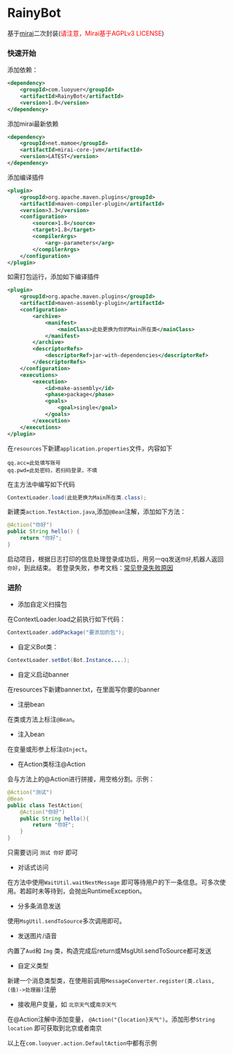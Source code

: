 # RainyBot
基于[mirai](https://github.com/mamoe/mirai)二次封装(<span style="color:red">请注意，Mirai基于AGPLv3 LICENSE</span>)

### 快速开始

添加依赖：
```xml
<dependency>
    <groupId>com.luoyuer</groupId>
    <artifactId>RainyBot</artifactId>
    <version>1.0</version>
</dependency>
```
添加mirai最新依赖
```xml
<dependency>
    <groupId>net.mamoe</groupId>
    <artifactId>mirai-core-jvm</artifactId>
    <version>LATEST</version>
</dependency>
```
添加编译插件
```xml
<plugin>
    <groupId>org.apache.maven.plugins</groupId>
    <artifactId>maven-compiler-plugin</artifactId>
    <version>3.3</version>
    <configuration>
        <source>1.8</source>
        <target>1.8</target>
        <compilerArgs>
            <arg>-parameters</arg>
        </compilerArgs>
    </configuration>
</plugin>
```
如需打包运行，添加如下编译插件
```xml
<plugin>
    <groupId>org.apache.maven.plugins</groupId>
    <artifactId>maven-assembly-plugin</artifactId>
    <configuration>
        <archive>
            <manifest>
                <mainClass>此处更换为你的Main所在类</mainClass>
            </manifest>
        </archive>
        <descriptorRefs>
            <descriptorRef>jar-with-dependencies</descriptorRef>
        </descriptorRefs>
    </configuration>
    <executions>
        <execution>
            <id>make-assembly</id>
            <phase>package</phase>
            <goals>
                <goal>single</goal>
            </goals>
        </execution>
    </executions>
</plugin>
```

在`resources`下新建`application.properties`文件，内容如下
```properties
qq.acc=此处填写账号
qq.pwd=此处密码，若扫码登录，不填
```

在主方法中编写如下代码
```java
ContextLoader.load(此处更换为Main所在类.class);
```

新建类`action.TestAction.java`,添加`@Bean`注解，添加如下方法：
```java
@Action("你好")
public String hello() {
    return "你好";
}
```

启动项目，根据日志打印的信息处理登录成功后，用另一qq发送`你好`,机器人返回`你好`，到此结束。
若登录失败，参考文档：[常见登录失败原因](https://docs.mirai.mamoe.net/Bots.html#%E5%B8%B8%E8%A7%81%E7%99%BB%E5%BD%95%E5%A4%B1%E8%B4%A5%E5%8E%9F%E5%9B%A0)

### 进阶

- 添加自定义扫描包

在ContextLoader.load之前执行如下代码：
```java
ContextLoader.addPackage("要添加的包");
```

- 自定义Bot类：
```java
ContextLoader.setBot(Bot.Instance....);
```
- 自定义启动banner

在resources下新建banner.txt，在里面写你要的banner

- 注册bean

在类或方法上标注`@Bean`。

- 注入bean

在变量或形参上标注`@Inject`。

- 在Action类标注@Action

会与方法上的@Action进行拼接，用空格分割。示例：
```java
@Action("测试")
@Bean
public class TestAction{
    @Action("你好")
    public String hello(){
        return "你好";
    }
}
```
只需要访问 `测试 你好` 即可

- 对话式访问

在方法中使用`WaitUtil.waitNextMessage` 即可等待用户的下一条信息。可多次使用。若超时未等待到，会抛出RuntimeException。

- 分多条消息发送

使用`MsgUtil.sendToSource`多次调用即可。

- 发送图片/语音

内置了`Aud`和 `Img` 类，构造完成后return或MsgUtil.sendToSource都可发送

- 自定义类型

新建一个消息类型类，在使用前调用`MessageConverter.register(类.class,(值)->处理器)`注册

- 接收用户变量，如 `北京天气`或`南京天气`

在@Action注解中添加变量， `@Action("{location}天气")`。添加形参`String location` 即可获取到北京或者南京

以上在`com.luoyuer.action.DefaultAction`中都有示例
